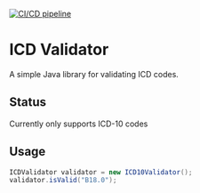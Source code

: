 [![CI/CD pipeline](https://github.com/BBMRI-ERIC/icd-validator/actions/workflows/ci.yml/badge.svg)](https://github.com/BBMRI-ERIC/icd-validator/actions/workflows/ci.yml)
# ICD Validator
A simple Java library for validating ICD codes.
## Status
Currently only supports ICD-10 codes
## Usage

```java
ICDValidator validator = new ICD10Validator();
validator.isValid("B18.0");
```
